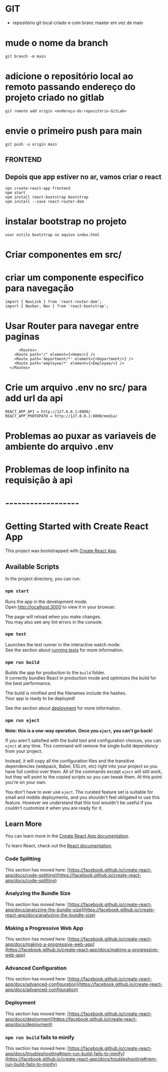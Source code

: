 # GIT
-   repositório git local criado e com branc master em vez de main
# mude o nome da branch
	git branch -m main
# adicione o repositório local ao remoto passando endereço do projeto criado no gitlab
	git remote add origin <endereço-do-repositório-GitLab>
# envie o primeiro push para main
	git push -u origin main

## FRONTEND ##

## Depois que app estiver no ar, vamos criar o react
    npx create-react-app frontend
    npm start
    npm install react-bootstrap bootstrap
    npm install --save react-router-dom

# instalar bootstrap no projeto
    usar estilo bootstrap no aquivo index.html

# Criar componentes em src/

# criar um componente especifico para navegação
    import { NavLink } from 'react-router-dom';
    import { Navbar, Nav } from 'react-bootstrap';

# Usar Router para navegar entre paginas 
          <Routes>
        <Route path="/" element={<Home/>} />
        <Route path='department/*' element={<Department/>} />
        <Route path='employee/*' element={<Employee/>} />
      </Routes>


# Crie um arquivo .env no src/ para add url da api
    REACT_APP_API = http://127.0.0.1:8000/
    REACT_APP_PHOTOPATH = http://127.0.0.1:8000/media/

# Problemas ao puxar as variaveis de ambiente do arquivo .env


# Problemas de loop infinito na requisição à api




# ------------------

# Getting Started with Create React App

This project was bootstrapped with [Create React App](https://github.com/facebook/create-react-app).

## Available Scripts

In the project directory, you can run:

### `npm start`

Runs the app in the development mode.\
Open [http://localhost:3000](http://localhost:3000) to view it in your browser.

The page will reload when you make changes.\
You may also see any lint errors in the console.

### `npm test`

Launches the test runner in the interactive watch mode.\
See the section about [running tests](https://facebook.github.io/create-react-app/docs/running-tests) for more information.

### `npm run build`

Builds the app for production to the `build` folder.\
It correctly bundles React in production mode and optimizes the build for the best performance.

The build is minified and the filenames include the hashes.\
Your app is ready to be deployed!

See the section about [deployment](https://facebook.github.io/create-react-app/docs/deployment) for more information.

### `npm run eject`

**Note: this is a one-way operation. Once you `eject`, you can't go back!**

If you aren't satisfied with the build tool and configuration choices, you can `eject` at any time. This command will remove the single build dependency from your project.

Instead, it will copy all the configuration files and the transitive dependencies (webpack, Babel, ESLint, etc) right into your project so you have full control over them. All of the commands except `eject` will still work, but they will point to the copied scripts so you can tweak them. At this point you're on your own.

You don't have to ever use `eject`. The curated feature set is suitable for small and middle deployments, and you shouldn't feel obligated to use this feature. However we understand that this tool wouldn't be useful if you couldn't customize it when you are ready for it.

## Learn More

You can learn more in the [Create React App documentation](https://facebook.github.io/create-react-app/docs/getting-started).

To learn React, check out the [React documentation](https://reactjs.org/).

### Code Splitting

This section has moved here: [https://facebook.github.io/create-react-app/docs/code-splitting](https://facebook.github.io/create-react-app/docs/code-splitting)

### Analyzing the Bundle Size

This section has moved here: [https://facebook.github.io/create-react-app/docs/analyzing-the-bundle-size](https://facebook.github.io/create-react-app/docs/analyzing-the-bundle-size)

### Making a Progressive Web App

This section has moved here: [https://facebook.github.io/create-react-app/docs/making-a-progressive-web-app](https://facebook.github.io/create-react-app/docs/making-a-progressive-web-app)

### Advanced Configuration

This section has moved here: [https://facebook.github.io/create-react-app/docs/advanced-configuration](https://facebook.github.io/create-react-app/docs/advanced-configuration)

### Deployment

This section has moved here: [https://facebook.github.io/create-react-app/docs/deployment](https://facebook.github.io/create-react-app/docs/deployment)

### `npm run build` fails to minify

This section has moved here: [https://facebook.github.io/create-react-app/docs/troubleshooting#npm-run-build-fails-to-minify](https://facebook.github.io/create-react-app/docs/troubleshooting#npm-run-build-fails-to-minify)

